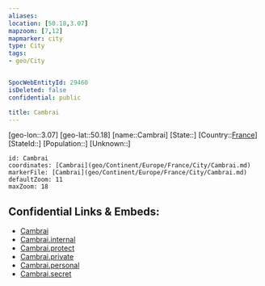 ```yaml
---
aliases: 
location: [50.18,3.07]
mapzoom: [7,12] 
mapmarker: city 
type: City
tags:
- geo/City


SpocWebEntityId: 29460
isDeleted: false
confidential: public

title: Cambrai
---
```

[geo-lon::3.07]
[geo-lat::50.18]
[name::Cambrai]
[State::]
[Country::[France](geo/Continent/Europe/France.md)]
[StateId::]
[Population::]
[Unknown::]


```leaflet
id: Cambrai
coordinates: [Cambrai](geo/Continent/Europe/France/City/Cambrai.md)
markerFile: [Cambrai](geo/Continent/Europe/France/City/Cambrai.md)
defaultZoom: 11 
maxZoom: 18
```


## Confidential Links & Embeds: 
- [Cambrai](../../../../../../_public/geo/Continent/Europe/France/City/Cambrai.md) 
- [Cambrai.internal](../../../../../../_internal/geo/Continent/Europe/France/City/Cambrai.internal.md) 
- [Cambrai.protect](../../../../../../_protect/geo/Continent/Europe/France/City/Cambrai.protect.md) 
- [Cambrai.private](../../../../../../_private/geo/Continent/Europe/France/City/Cambrai.private.md) 
- [Cambrai.personal](../../../../../../_personal/geo/Continent/Europe/France/City/Cambrai.personal.md) 
- [Cambrai.secret](../../../../../../_secret/geo/Continent/Europe/France/City/Cambrai.secret.md) 
